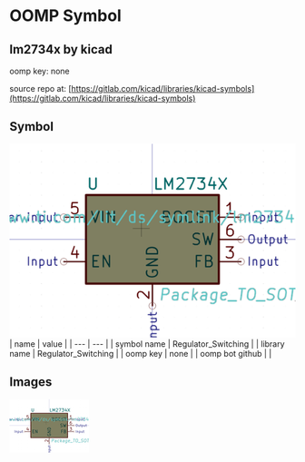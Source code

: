 # OOMP Symbol  
## lm2734x  by kicad  
  
oomp key: none  
  
source repo at: [https://gitlab.com/kicad/libraries/kicad-symbols](https://gitlab.com/kicad/libraries/kicad-symbols)  
## Symbol  
  
[![working.png](working_600.png)](working.png)  
| name | value | 
| --- | --- | 
| symbol name | Regulator_Switching | 
| library name | Regulator_Switching | 
| oomp key | none | 
| oomp bot github |  | 
## Images  
  
[![working.png](working_140.png)](working.png)  
